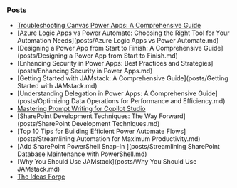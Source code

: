 
<!-- Header:START -->

<!-- Header:END -->
### Posts

<!-- BLOG-POSTS:START -->
- [Troubleshooting Canvas Power Apps: A Comprehensive Guide](posts/AComprehensiveGuidetoTroubleshootingCanvasPowerApps.md)
- [Azure Logic Apps vs Power Automate: Choosing the Right Tool for Your Automation Needs](posts/Azure Logic Apps vs Power Automate.md)
- [Designing a Power App from Start to Finish: A Comprehensive Guide](posts/Designing a Power App from Start to Finish.md)
- [Enhancing Security in Power Apps: Best Practices and Strategies](posts/Enhancing Security in Power Apps.md)
- [Getting Started with JAMstack: A Comprehensive Guide](posts/Getting Started with JAMstack.md)
- [Understanding Delegation in Power Apps: A Comprehensive Guide](posts/Optimizing Data Operations for Performance and Efficiency.md)
- [Mastering Prompt Writing for Copilot Studio  ](posts/PromptingForCopilotStudio.md)
- [SharePoint Development Techniques: The Way Forward](posts/SharePoint Development Techniques.md)
- [Top 10 Tips for Building Efficient Power Automate Flows](posts/Streamlining Automation for Maximum Productivity.md)
- [Add SharePoint PowerShell Snap-In ](posts/Streamlining SharePoint Database Maintenance with PowerShell.md)
- [Why You Should Use JAMstack](posts/Why You Should Use JAMstack.md)
- [The Ideas Forge  ](posts/info.md)

<!-- BLOG-POSTS:END -->
